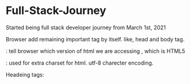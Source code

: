 # Full-Stack-Journey
Started being full stack developer journey from March 1st, 2021

Browser add remaining important tag by itself. like, head and body tag.

<!DOCTYPE html> : tell browser which version of html we are accessing , which is HTML5

<meta charset = "utf-8">    :  used for  extra charset for html.
utf-8 charecter encoding.

Headeing tags:
<h1><h2><h3><h4><h5><h6>